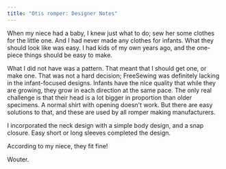 ```yaml
---
title: "Otis romper: Designer Notes"
---
```


When my niece had a baby, I knew just what to do; sew her some clothes for the little one. And I
had never made any clothes for infants. What they should look like was easy. I had kids of my own
years ago, and the one-piece things should be easy to make.

What I did not have was a pattern. That meant that I should get one, or make one. That was not a hard
decision; FreeSewing was definitely lacking in the infant-focused designs. Infants have the nice
quality that while they are growing, they grow in each direction at the same pace. The only real
challenge is that their head is a lot bigger in proportion than older specimens. A normal shirt
with opening doesn't work. But there are easy solutions to that, and these are used by all
romper making manufacturers.

I incorporated the neck design with a simple body design, and a snap closure. Easy short or
long sleeves completed the design.

According to my niece, they fit fine!

Wouter.
